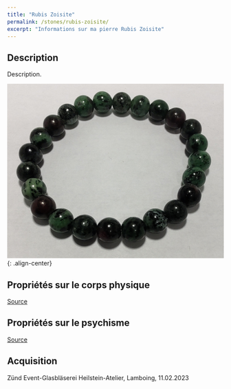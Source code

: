 ```yaml
---
title: "Rubis Zoisite"
permalink: /stones/rubis-zoisite/
excerpt: "Informations sur ma pierre Rubis Zoisite"
---
```


## Description
Description.

![Rubis Zoisite](/images/stones/RubisZoisite_Zund_20230211.jpg "Rubis Zoisite"){: .align-center}


## Propriétés sur le corps physique


[Source](https://)


## Propriétés sur le psychisme


[Source](https://)

## Acquisition
Zünd Event-Glasbläserei Heilstein-Atelier, Lamboing, 11.02.2023

